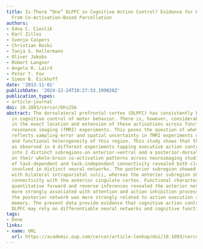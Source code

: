 ```yaml
---
title: Is There “One” DLPFC in Cognitive Action Control? Evidence for Heterogeneity
  From Co-Activation-Based Parcellation
authors:
- Edna C. Cieslik
- Karl Zilles
- Svenja Caspers
- Christian Roski
- Tanja S. Kellermann
- Oliver Jakobs
- Robert Langner
- Angela R. Laird
- Peter T. Fox
- Simon B. Eickhoff
date: '2013-11-01'
publishDate: '2024-12-24T10:27:53.199020Z'
publication_types:
- article-journal
doi: 10.1093/cercor/bhs256
abstract: The dorsolateral prefrontal cortex (DLPFC) has consistently been implicated
  in cognitive control of motor behavior. There is, however, considerable variability
  in the exact location and extension of these activations across functional magnetic
  resonance imaging (fMRI) experiments. This poses the question of whether this variability
  reflects sampling error and spatial uncertainty in fMRI experiments or structural
  and functional heterogeneity of this region. This study shows that the right DLPFC
  as observed in 4 different experiments tapping executive action control may be subdivided
  into 2 distinct subregions-an anterior-ventral and a posterior-dorsal one - based
  on their whole-brain co-activation patterns across neuroimaging studies. Investigation
  of task-dependent and task-independent connectivity revealed both clusters to be
  involved in distinct neural networks. The posterior subregion showed increased connectivity
  with bilateral intraparietal sulci, whereas the anterior subregion showed increased
  connectivity with the anterior cingulate cortex. Functional characterization with
  quantitative forward and reverse inferences revealed the anterior network to be
  more strongly associated with attention and action inhibition processes, whereas
  the posterior network was more strongly related to action execution and working
  memory. The present data provide evidence that cognitive action control in the right
  DLPFC may rely on differentiable neural networks and cognitive functions.
tags:
- Done
links:
- name: URL
  url: https://academic.oup.com/cercor/article-lookup/doi/10.1093/cercor/bhs256
---
```

